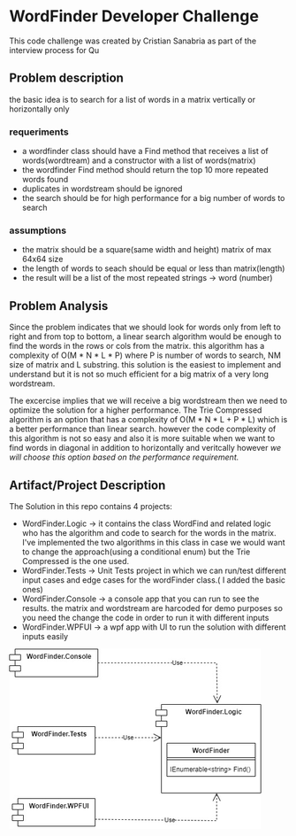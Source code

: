 # WordFinder Developer Challenge
This code challenge was created by Cristian Sanabria as part of the interview process for Qu

## Problem description
the basic idea is to search for a list of words in a matrix vertically or horizontally only

### requeriments
- a wordfinder class should have a Find method that receives a list of words(wordtream) and a constructor with a list of words(matrix)
- the wordfinder Find method should return the top 10 more repeated words found
- duplicates in wordstream should be ignored
- the search should be for high performance for a big number of words to search

### assumptions
- the matrix should be a square(same width and height) matrix of max 64x64 size
- the length of words to seach should be equal or less than matrix(length)
- the result will be a list of the most repeated strings -> word (number)

## Problem Analysis

Since the problem indicates that we should look for words only from left to right and from top to bottom, a linear search algorithm would be enough to find the words
in the rows or cols from the matrix.  this algorithm has a complexity of O(M * N * L * P) where P is number of words to search, NM size of matrix and L substring. this solution
is the easiest to implement and understand but it is not so much efficient for a big matrix of a very long wordstream.

The excercise implies that we will receive a big wordstream then we need to optimize the solution for a higher performance.
The Trie Compressed algorithm is an option that has a complexity of O(M * N * L + P * L) which is a better performance than linear search.  however the code complexity of 
this algorithm is not so easy and also it is more suitable when we want to find words in diagonal in addition to horizontally and veritcally  however *we will choose this option
based on the performance requirement.*

## Artifact/Project Description
The Solution in this repo contains 4 projects:

* WordFinder.Logic -> it contains the class WordFind and related logic who has the algorithm and code to search for the words in the matrix.  I've implemented the two algorithms in this class 
in case we would want to change the approach(using a conditional enum) but the Trie Compressed is the one used.
* WordFinder.Tests -> Unit Tests project in which we can run/test different input cases and edge cases for the wordFinder class.( I added the basic ones)
* WordFinder.Console -> a console app that you can run to see the results.  the matrix and wordstream are harcoded for demo purposes so you need the change the code 
in order to run it with different inputs
* WordFinder.WPFUI -> a wpf app with UI to run the solution with different inputs easily

![project dependency diagram](wf.JPG)

